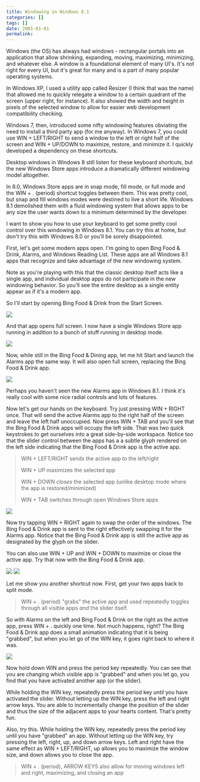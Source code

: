 ```yaml
---
title: Windowing in Windows 8.1
categories: []
tags: []
date: 2001-01-01
permalink: 
---
```


Windows (the OS) has always had windows - rectangular portals into an application that allow shrinking, expanding, moving, maximizing, minimizing, and whatever else. A window is a foundational element of many UI's. It's not right for every UI, but it's great for many and is a part of many popular operating systems.

In Windows XP, I used a utility app called Resizer (I think that was the name) that allowed me to quickly relegate a window to a certain quadrant of the screen (upper right, for instance). It also showed the width and height in pixels of the selected window to allow for easier web development compatibility checking.

Windows 7, then, introduced some nifty windowing features obviating the need to install a third party app (for me anyway). In Windows 7, you could use WIN + LEFT/RIGHT to send a window to the left or right half of the screen and WIN + UP/DOWN to maximize, restore, and minimize it. I quickly developed a dependency on these shortcuts.

Desktop windows in Windows 8 still listen for these keyboard shortcuts, but the new Windows Store apps introduce a dramatically different windowing model altogether.

In 8.0, Windows Store apps are in snap mode, fill mode, or full mode and the WIN + . (period) shortcut toggles between them. This was pretty cool, but snap and fill windows modes were destined to live a short life. Windows 8.1 demolished them with a fluid windowing system that allows apps to be any size the user wants down to a minimum determined by the developer.

I want to show you how to use your keyboard to get some pretty cool control over this windowing in Windows 8.1\. You can try this at home, but don't try this with Windows 8.0 or you'll be sorely disappointed.

First, let's get some modern apps open. I'm going to open Bing Food &amp; Drink, Alarms, and Windows Reading List. These apps are all Windows 8.1 apps that recognize and take advantage of the new windowing system.

Note as you're playing with this that the classic desktop itself acts like a single app, and individual desktop apps do not participate in the new windowing behavior. So you'll see the entire desktop as a single entity appear as if it's a modern app.

So I'll start by opening Bing Food &amp; Drink from the Start Screen.

![](http://codefoster.blob.core.windows.net/site/image/1feaa39b8a6e45e8a682d3ad2a4b089a/windowing_01_1.png)

And that app opens full screen. I now have a single Windows Store app running in addition to a bunch of stuff running in desktop mode.

![](http://codefoster.blob.core.windows.net/site/image/fd60c4310dd640eb8c442a4b1e0c91a3/windowing_02_1.png)

Now, while still in the Bing Food &amp; Dining app, let me hit Start and launch the Alarms app the same way. It will also open full screen, replacing the Bing Food &amp; Drink app.

![](http://codefoster.blob.core.windows.net/site/image/8c3dabb1cd9c4258aa881d3d2987be98/windowing_03_1.png)

Perhaps you haven't seen the new Alarms app in Windows 8.1\. I think it's really cool with some nice radial controls and lots of features.

Now let's get our hands on the keyboard. Try just pressing WIN + RIGHT once. That will send the active Alarms app to the right half of the screen and leave the left half unoccupied. Now press WIN + TAB and you'll see that the Bing Food &amp; Drink apps will occupy the left side. That was two quick keystrokes to get ourselves into a great side-by-side workspace. Notice too that the slider control between the apps has a a subtle glyph rendered on the left side indicating that the Bing Food &amp; Drink app is the active app.

> WIN + LEFT/RIGHT sends the active app to the left/right
> 
> WIN + UP maximizes the selected app
> 
> WIN + DOWN _closes_ the selected app (unlike desktop mode where the app is restored/minimized)
> 
> WIN + TAB switches through open Windows Store apps

![](http://codefoster.blob.core.windows.net/site/image/853bfc34aeab4a0aa1a98386dd514523/windowing_04_1.png)

Now try tapping WIN + RIGHT again to swap the order of the windows. The Bing Food &amp; Drink app is sent to the right effectively swapping it for the Alarms app. Notice that the Bing Food &amp; Drink app is still the active app as designated by the glyph on the slider.

You can also use WIN + UP and WIN + DOWN to maximize or close the active app. Try that now with the Bing Food &amp; Drink app.

![](http://codefoster.blob.core.windows.net/site/image/882202eeb2054c3eb405a81ec63caa70/windowing_07_1.png) ![](http://codefoster.blob.core.windows.net/site/image/06fc46b1144b4533b8f7b13dc4ec80b4/windowing_05_1.png)

Let me show you another shortcut now. First, get your two apps back to split mode.

> WIN + . (period) "grabs" the active app and used repeatedly toggles through all visible apps _and_ the slider itself.

So with Alarms on the left and Bing Food &amp; Drink on the right as the active app, press WIN + . quickly one time. Not much happens, right? The Bing Food &amp; Drink app does a small animation indicating that it is being "grabbed", but when you let go of the WIN key, it goes right back to where it was.

![](http://codefoster.blob.core.windows.net/site/image/dd04276ccf144ef3a6f6a60cd50f80dd/windowing_06_1.png)

Now hold down WIN and press the period key repeatedly. You can see that you are changing which visible app is "grabbed" and when you let go, you find that you have activated another app (or the slider).

While holding the WIN key, repeatedly press the period key until you have activated the slider. Without letting up the WIN key, press the left and right arrow keys. You are able to incrementally change the position of the slider and thus the size of the adjacent apps to your hearts content. That's pretty fun.

Also, try this. While holding the WIN key, repeatedly press the period key until you have "grabbed" an app. Without letting up the WIN key, try pressing the left, right, up, and down arrow keys. Left and right have the same effect as WIN + LEFT/RIGHT, up allows you to maximize the window size, and down allows you to close the app.

> WIN + . (period), ARROW KEYS also allow for moving windows left and right, maximizing, and closing an app